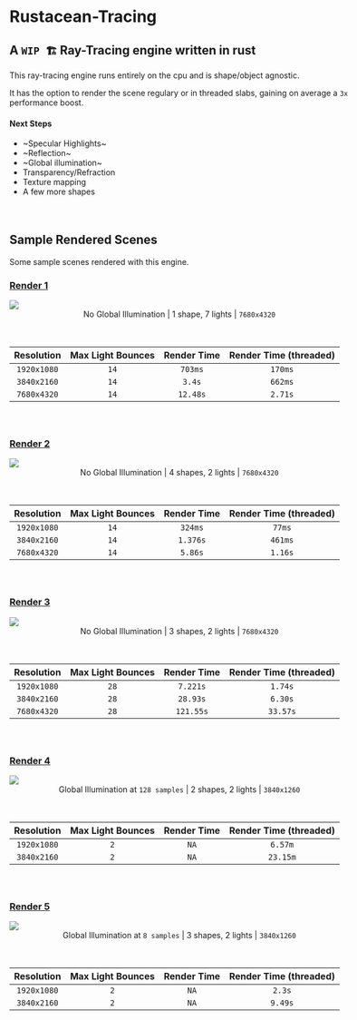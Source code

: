 # Rustacean-Tracing

## A `WIP 🏗️` Ray-Tracing engine written in rust

<div style="width:600px; margin-bottom: 4rem">
This ray-tracing engine runs entirely on the cpu and is shape/object agnostic.

It has the option to render the scene regulary or in threaded slabs, gaining on average a `3x` performance boost.

#### Next Steps

- ~Specular Highlights~
- ~Reflection~
- ~Global illumination~
- Transparency/Refraction
- Texture mapping
- A few more shapes

</div>

## Sample Rendered Scenes

Some sample scenes rendered with this engine.

### [Render 1]("./samples/sample_2.png")

<div style="width:600px; margin-bottom: 4rem">

<a href="./samples/sample_2.png">
    <img src="./samples/sample_2.png" >
</a>
   
<div style="text-align: center; font-size: 14px; margin-bottom: 1rem">
    No Global Illumination | 1 shape, 7 lights | <code>7680x4320</code>
</div>
    
<br>

| Resolution  | Max Light Bounces | Render Time | Render Time (threaded) |
| :---------: | :---------------: | :---------: | :--------------------: |
| `1920x1080` |       `14`        |   `703ms`   |        `170ms`         |
| `3840x2160` |       `14`        |   `3.4s`    |        `662ms`         |
| `7680x4320` |       `14`        |  `12.48s`   |        `2.71s`         |

</div>

### [Render 2]("./samples/sample_1.png")

<div style="width:600px; margin-bottom: 4rem">

<a href="./samples/sample_1.png">
    <img src="./samples/sample_1.png" >
</a>
   
<div style="text-align: center; font-size: 14px; margin-bottom: 1rem">
    No Global Illumination | 4 shapes, 2 lights | <code>7680x4320</code>
</div>
    
<br>

| Resolution  | Max Light Bounces | Render Time | Render Time (threaded) |
| :---------: | :---------------: | :---------: | :--------------------: |
| `1920x1080` |       `14`        |   `324ms`   |         `77ms`         |
| `3840x2160` |       `14`        |  `1.376s`   |        `461ms`         |
| `7680x4320` |       `14`        |   `5.86s`   |        `1.16s`         |

</div>

### [Render 3]("./samples/sample_3.png")

<div style="width:600px; margin-bottom: 4rem">

<a href="./samples/sample_3.png">
    <img src="./samples/sample_3.png" >
</a>
   
<div style="text-align: center; font-size: 14px; margin-bottom: 1rem">
   No Global Illumination | 3 shapes, 2 lights | <code>7680x4320</code>
</div>

<br>
    
| Resolution  | Max Light Bounces | Render Time | Render Time (threaded) |
| :---------: | :---------------: | :---------: | :--------------------: |
| `1920x1080` |       `28`        |  `7.221s`   |        `1.74s`         |
| `3840x2160` |       `28`        |  `28.93s`   |        `6.30s`         |
| `7680x4320` |       `28`        |  `121.55s`  |        `33.57s`        |

</div>

### [Render 4]("./samples/sample_4.png")

<div style="width:600px; margin-bottom: 4rem">

<a href="./samples/sample_4.png">
    <img src="./samples/sample_4.png" >
</a>
   
<div style="text-align: center; font-size: 14px; margin-bottom: 1rem">
   Global Illumination at <code>128 samples</code> | 2 shapes, 2 lights | <code>3840x1260</code>
</div>
    
<br>

| Resolution  | Max Light Bounces | Render Time | Render Time (threaded) |
| :---------: | :---------------: | :---------: | :--------------------: |
| `1920x1080` |        `2`        |    `NA`     |        `6.57m`         |
| `3840x2160` |        `2`        |    `NA`     |        `23.15m`        |

</div>

### [Render 5]("./samples/sample_5.png")

<div style="width:600px; margin-bottom: 4rem">

<a href="./samples/sample_5.png">
    <img src="./samples/sample_5.png" >
</a>
   
<div style="text-align: center; font-size: 14px; margin-bottom: 1rem">
   Global Illumination at <code>8 samples</code> | 3 shapes, 2 lights | <code>3840x1260</code>
</div>
    
<br>
    
| Resolution  | Max Light Bounces | Render Time | Render Time (threaded) |
| :---------: | :---------------: | :---------: | :--------------------: |
| `1920x1080` |        `2`        |    `NA`     |         `2.3s`         |
| `3840x2160` |        `2`        |    `NA`     |        `9.49s`         |

</div>
